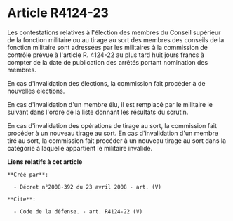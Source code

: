 # Article R4124-23

Les contestations relatives à l'élection des membres du Conseil supérieur de la fonction militaire ou au tirage au sort des
membres des conseils de la fonction militaire sont adressées par les militaires à la commission de contrôle prévue à
l'article R. 4124-22 au plus tard huit jours francs à compter de la date de publication des arrêtés portant nomination des
membres. 

En cas d'invalidation des élections, la commission fait procéder à de nouvelles élections. 

En cas d'invalidation d'un membre élu, il est remplacé par le militaire le suivant dans l'ordre de la liste donnant les
résultats du scrutin. 

En cas d'invalidation des opérations de tirage au sort, la commission fait procéder à un nouveau tirage au sort. En cas
d'invalidation d'un membre tiré au sort, la commission fait procéder à un nouveau tirage au sort dans la catégorie à laquelle
appartient le militaire invalidé.

**Liens relatifs à cet article**

	**Créé par**:

	  - Décret n°2008-392 du 23 avril 2008 - art. (V)

	**Cite**:

	  - Code de la défense. - art. R4124-22 (V)
